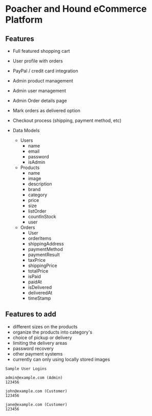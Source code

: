 # Poacher and Hound eCommerce Platform

## Features

- Full featured shopping cart
- User profile with orders
- PayPal / credit card integration
- Admin product management
- Admin user management
- Admin Order details page
- Mark orders as delivered option
- Checkout process (shipping, payment method, etc)

- Data Models
  - Users
    - name
    - email
    - password
    - isAdmin
  - Products
    - name
    - image
    - description
    - brand
    - category
    - price
    - size
    - listOrder
    - countInStock
    - user
  - Orders
    - User
    - orderItems
    - shippingAddress
    - paymentMethod
    - paymentResult
    - taxPrice
    - shippingPrice
    - totalPrice
    - isPaid
    - paidAt
    - isDelivered
    - deliveredAt
    - timeStamp

## Features to add

- different sizes on the products
- organize the products into category's
- choice of pickup or delivery
- limiting the delivery areas
- password recovery
- other payment systems
- currently can only using locally stored images

```
Sample User Logins

admin@example.com (Admin)
123456

john@example.com (Customer)
123456

jane@example.com (Customer)
123456
```
